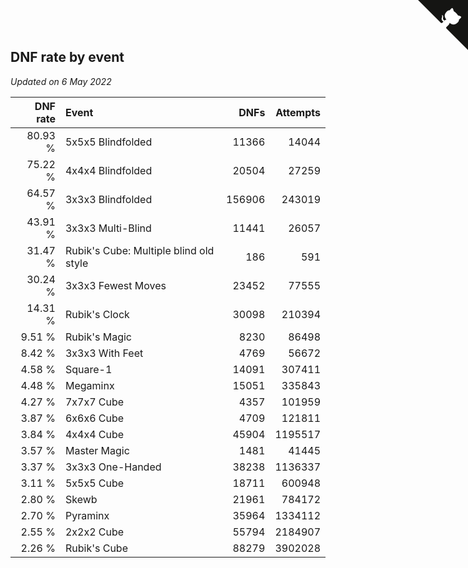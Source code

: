 ## DNF rate by event

*Updated on  6 May 2022*

| DNF rate | Event | DNFs | Attempts |
| ---: | :--- | ---: | ---: |
| 80.93 % | 5x5x5 Blindfolded | 11366 | 14044 |
| 75.22 % | 4x4x4 Blindfolded | 20504 | 27259 |
| 64.57 % | 3x3x3 Blindfolded | 156906 | 243019 |
| 43.91 % | 3x3x3 Multi-Blind | 11441 | 26057 |
| 31.47 % | Rubik's Cube: Multiple blind old style | 186 | 591 |
| 30.24 % | 3x3x3 Fewest Moves | 23452 | 77555 |
| 14.31 % | Rubik's Clock | 30098 | 210394 |
| 9.51 % | Rubik's Magic | 8230 | 86498 |
| 8.42 % | 3x3x3 With Feet | 4769 | 56672 |
| 4.58 % | Square-1 | 14091 | 307411 |
| 4.48 % | Megaminx | 15051 | 335843 |
| 4.27 % | 7x7x7 Cube | 4357 | 101959 |
| 3.87 % | 6x6x6 Cube | 4709 | 121811 |
| 3.84 % | 4x4x4 Cube | 45904 | 1195517 |
| 3.57 % | Master Magic | 1481 | 41445 |
| 3.37 % | 3x3x3 One-Handed | 38238 | 1136337 |
| 3.11 % | 5x5x5 Cube | 18711 | 600948 |
| 2.80 % | Skewb | 21961 | 784172 |
| 2.70 % | Pyraminx | 35964 | 1334112 |
| 2.55 % | 2x2x2 Cube | 55794 | 2184907 |
| 2.26 % | Rubik's Cube | 88279 | 3902028 |


<a href="https://github.com/JustinTimeCuber/wca_statistics" class="github-corner" aria-label="View source on Github"><svg width="80" height="80" viewBox="0 0 250 250" style="fill:#151513; color:#fff; position: absolute; top: 0; border: 0; right: 0;" aria-hidden="true"><path d="M0,0 L115,115 L130,115 L142,142 L250,250 L250,0 Z"></path><path d="M128.3,109.0 C113.8,99.7 119.0,89.6 119.0,89.6 C122.0,82.7 120.5,78.6 120.5,78.6 C119.2,72.0 123.4,76.3 123.4,76.3 C127.3,80.9 125.5,87.3 125.5,87.3 C122.9,97.6 130.6,101.9 134.4,103.2" fill="currentColor" style="transform-origin: 130px 106px;" class="octo-arm"></path><path d="M115.0,115.0 C114.9,115.1 118.7,116.5 119.8,115.4 L133.7,101.6 C136.9,99.2 139.9,98.4 142.2,98.6 C133.8,88.0 127.5,74.4 143.8,58.0 C148.5,53.4 154.0,51.2 159.7,51.0 C160.3,49.4 163.2,43.6 171.4,40.1 C171.4,40.1 176.1,42.5 178.8,56.2 C183.1,58.6 187.2,61.8 190.9,65.4 C194.5,69.0 197.7,73.2 200.1,77.6 C213.8,80.2 216.3,84.9 216.3,84.9 C212.7,93.1 206.9,96.0 205.4,96.6 C205.1,102.4 203.0,107.8 198.3,112.5 C181.9,128.9 168.3,122.5 157.7,114.1 C157.9,116.9 156.7,120.9 152.7,124.9 L141.0,136.5 C139.8,137.7 141.6,141.9 141.8,141.8 Z" fill="currentColor" class="octo-body"></path></svg></a><style>.github-corner:hover .octo-arm{animation:octocat-wave 560ms ease-in-out}@keyframes octocat-wave{0%,100%{transform:rotate(0)}20%,60%{transform:rotate(-25deg)}40%,80%{transform:rotate(10deg)}}@media (max-width:500px){.github-corner:hover .octo-arm{animation:none}.github-corner .octo-arm{animation:octocat-wave 560ms ease-in-out}}</style>
